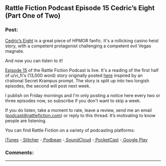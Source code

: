## Rattle Fiction Podcast Episode 15 Cedric’s Eight (Part One of Two)

### Post:

[Cedric’s Eight](https://vi-fi.github.io/Cedric's%20Eight.html) is a great piece of HPMOR fanfic. It's a rollicking casino heist story, with a competent protagonist challenging a competent evil Vegas magnate.

And now you can listen to it!

[Episode 15](https://soundcloud.com/rattle-fiction-pod/episode-15-cedrics-eight-part-one) of the Rattle Fiction Podcast is live. It's a reading of the first half of u/vi_fi's (13,000 word) story originally posted [here](https://www.reddit.com/r/rational/comments/d6jek0/rtcff_cedrics_eight_13k_words/) inspired by an r/rational Secret Krampus prompt. The story is split up into two longish episodes, the second will post next week.

I publish on Friday mornings and I'm only posting a notice here every two or three episodes now, so subscribe if you don't want to skip a week.

If you do listen, take a moment to rate, leave a review, send me an email ([podcast@rattlefiction.com](mailto:podcast@rattlefiction.com)) or reply to this thread. It’s motivating to know people are listening.

You can find Rattle Fiction on a variety of podcasting platforms:

[iTunes](https://podcasts.apple.com/us/podcast/rattle-fiction-podcast/id1480602535) \-[ Stitcher](https://www.stitcher.com/s?fid=468322) \-[ Podbean](https://www.podbean.com/podcast-detail/4mdbr-a1a9e/Rattle-Fiction-Podcast) \-[ SoundCloud](https://soundcloud.com/rattle-fiction-pod) \-[ PocketCast](https://pca.st/q9qykolk) \-[ Google Play](https://play.google.com/music/listen#/ps/Ipraseg7us7kpk6v5exh6viho5y)

### Comments:

---

